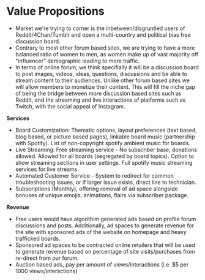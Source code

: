# Value Propositions
* Market we're trying to corner is the inbetween/disgruntled users of Reddit/4Chan/Tumblr and open a multi-country and political bias free discussion board. <br>
* Contrary to most other forum based sites, we are trying to have a more balanced ratio of women to men, as women make up of vast majority off "influencer" demographic leading to more traffic.
* In terms of online forum, we think specifially it will be a discussion board to post images, videos, ideas, questions, discussions and be able to stream content to their audiences. Unlike other forum based sites we will allow members to monetize their content. This will fill the niche gap of being the bridge between more discussion based sites such as Reddit, and the streaming and live interactions of platforms such as Twitch, with the social appeal of Instagram.

__Services__
* Board Customization: Thematic options, layout preferences (text based, blog based, or picture based pages), linkable board music (partnership with Spotify). List of non-copyright spotify ambient music for boards.
* Live Streaming: Free streaming service - No subscriber base, donations allowed. Allowed for all boards (segregated by board topics). Option to show streaming sections in user settings. Full spotify music streaming services for live streams.
* Automated Customer Service - System to redirect for common troubleshooting issues, or if larger issue exists, direct line to technician. 
* Subscriptions (Monthly), offering removal of ad space alongside bonuses of unique emojis, animations, flairs via subscriber package. 

__Revenue__
* Free users would have algorithim generated ads based on profile forum discussions and posts. Additionally, ad spaces to generate revenue for the site with sponsored ads of the website on homepage and heavy trafficked boards. 
* Sponsored ad spaces to be contracted online retailers that will be used to generate revenue based on percentage of site visits/purchases from re-direct from our forum. 
* Auction based ads, pay per amount of views/interactions (i.e. $5 per 1000 views/interactions)
